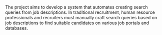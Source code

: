 The project aims to develop a system that automates creating search queries from job descriptions. In traditional recruitment, human resource professionals and recruiters must manually craft search queries based on job descriptions to find suitable candidates on various job portals and databases.
